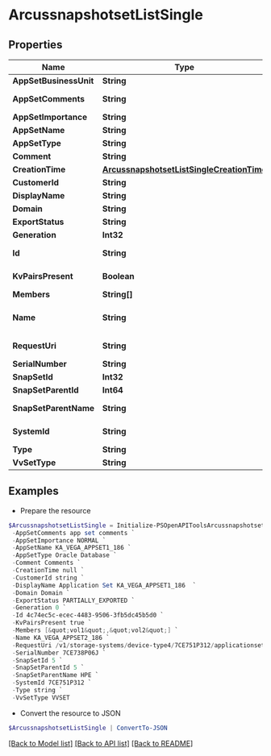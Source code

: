# ArcussnapshotsetListSingle
## Properties

Name | Type | Description | Notes
------------ | ------------- | ------------- | -------------
**AppSetBusinessUnit** | **String** | Appset BusinessUnit | [optional] 
**AppSetComments** | **String** | Application set comments | [optional] 
**AppSetImportance** | **String** | Importance Level | [optional] 
**AppSetName** | **String** | Application set name | [optional] 
**AppSetType** | **String** | Type of the snapshotset | [optional] 
**Comment** | **String** | Comments if any | [optional] 
**CreationTime** | [**ArcussnapshotsetListSingleCreationTime**](ArcussnapshotsetListSingleCreationTime.md) |  | [optional] 
**CustomerId** | **String** | customerId | [optional] 
**DisplayName** | **String** | Display Name | [optional] 
**Domain** | **String** | Domain name | [optional] 
**ExportStatus** | **String** | Export status | [optional] 
**Generation** | **Int32** | generation | [optional] 
**Id** | **String** | uid of the snapshotset. &#x60;Filter&#x60; | [optional] 
**KvPairsPresent** | **Boolean** | Represents KV pairs present or not | [optional] 
**Members** | **String[]** | Volume Names | [optional] 
**Name** | **String** | Name of the snapshotset. &#x60;Filter, Sort&#x60; | [optional] 
**RequestUri** | **String** | RequestUri for snapshotsets resources | [optional] 
**SerialNumber** | **String** | Serial number. | [optional] 
**SnapSetId** | **Int32** | ID | [optional] 
**SnapSetParentId** | **Int64** | ParentId of the snapSet | [optional] 
**SnapSetParentName** | **String** | Parent name of the snapSet | [optional] 
**SystemId** | **String** | SystemUid/serialNumber of the array. | [optional] 
**Type** | **String** | type | [optional] 
**VvSetType** | **String** | Type of the volume-set | [optional] 

## Examples

- Prepare the resource
```powershell
$ArcussnapshotsetListSingle = Initialize-PSOpenAPIToolsArcussnapshotsetListSingle  -AppSetBusinessUnit cssl `
 -AppSetComments app set comments `
 -AppSetImportance NORMAL `
 -AppSetName KA_VEGA_APPSET1_186 `
 -AppSetType Oracle Database `
 -Comment Comments `
 -CreationTime null `
 -CustomerId string `
 -DisplayName Application Set KA_VEGA_APPSET1_186  `
 -Domain Domain `
 -ExportStatus PARTIALLY_EXPORTED `
 -Generation 0 `
 -Id 4c74ec5c-ecec-4483-9506-3fb5dc45b5d0 `
 -KvPairsPresent true `
 -Members [&quot;vol1&quot;,&quot;vol2&quot;] `
 -Name KA_VEGA_APPSET2_186 `
 -RequestUri /v1/storage-systems/device-type4/7CE751P312/applicationsets/fd3244ef7f1ab8bd16500c7a41bdf8f8/snapshots `
 -SerialNumber 7CE738P06J `
 -SnapSetId 5 `
 -SnapSetParentId 5 `
 -SnapSetParentName HPE `
 -SystemId 7CE751P312 `
 -Type string `
 -VvSetType VVSET
```

- Convert the resource to JSON
```powershell
$ArcussnapshotsetListSingle | ConvertTo-JSON
```

[[Back to Model list]](../README.md#documentation-for-models) [[Back to API list]](../README.md#documentation-for-api-endpoints) [[Back to README]](../README.md)

